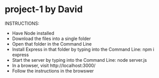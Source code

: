 # project-1 by David

INSTRUCTIONS:

- Have Node installed
- Download the files into a single folder
- Open that folder in the Command Line
- Install Express in that folder by typing into the Command Line: npm i express
- Start the server by typing into the Command Line: node server.js
- In a browser, visit http://localhost:3000/
- Follow the instructions in the browswer
